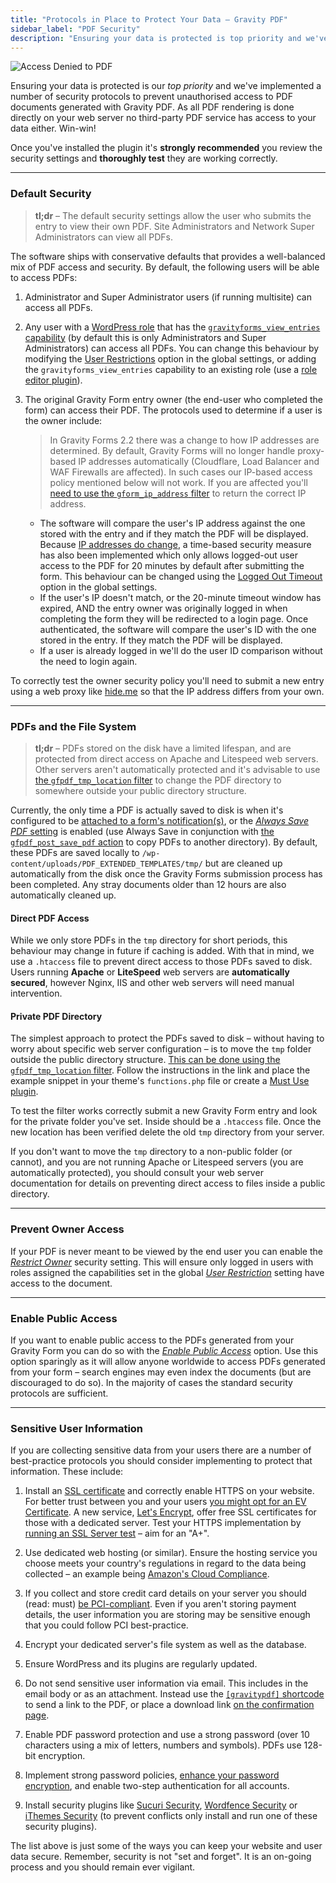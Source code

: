 ```yaml
---
title: "Protocols in Place to Protect Your Data – Gravity PDF"
sidebar_label: "PDF Security"
description: "Ensuring your data is protected is top priority and we've implemented security protocols to prevent unauthorised access to PDF documents."
---
```


![Access Denied to PDF](https://resources.gravitypdf.com/uploads/2015/10/access-denied.png) 

Ensuring your data is protected is our *top priority* and we've implemented a number of security protocols to prevent unauthorised access to PDF documents generated with Gravity PDF. As all PDF rendering is done directly on your web server no third-party PDF service has access to your data either. Win-win!

Once you've installed the plugin it's **strongly recommended** you review the security settings and **thoroughly test** they are working correctly.

---

### Default Security 

> **tl;dr** – The default security settings allow the user who submits the entry to view their own PDF. Site Administrators and Network Super Administrators can view all PDFs.

The software ships with conservative defaults that provides a well-balanced mix of PDF access and security. By default, the following users will be able to access PDFs:

1. Administrator and Super Administrator users (if running multisite) can access all PDFs.

1. Any user with a [WordPress role](https://codex.wordpress.org/Roles_and_Capabilities) that has the [`gravityforms_view_entries` capability](https://www.gravityhelp.com/documentation/article/role-management-guide/) (by default this is only Administrators and Super Administrators) can access all PDFs. You can change this behaviour by modifying the [User Restrictions](user-global-settings.md#user-restriction) option in the global settings, or adding the `gravityforms_view_entries` capability to an existing role (use a [role editor plugin](https://wordpress.org/plugins/search.php?q=role+editor)).

1. The original Gravity Form entry owner (the end-user who completed the form) can access their PDF. The protocols used to determine if a user is the owner include:

    > In Gravity Forms 2.2 there was a change to how IP addresses are determined. By default, Gravity Forms will no longer handle proxy-based IP addresses automatically (Cloudflare, Load Balancer and WAF Firewalls are affected). In such cases our IP-based access policy mentioned below will not work. If you are affected you'll [need to use the `gform_ip_address` filter](https://www.gravityhelp.com/documentation/article/gform_ip_address/) to return the correct IP address. 
    * The software will compare the user's IP address against the one stored with the entry and if they match the PDF will be displayed. Because [IP addresses do change](http://whatismyipaddress.com/keeps-changing), a time-based security measure has also been implemented which only allows logged-out user access to the PDF for 20 minutes by default after submitting the form. This behaviour can be changed using the [Logged Out Timeout](user-global-settings.md#logged-out-timeout) option in the global settings.
    * If the user's IP doesn't match, or the 20-minute timeout window has expired, AND the entry owner was originally logged in when completing the form they will be redirected to a login page. Once authenticated, the software will compare the user's ID with the one stored in the entry. If they match the PDF will be displayed.
    * If a user is already logged in we'll do the user ID comparison without the need to login again.

To correctly test the owner security policy you'll need to submit a new entry using a web proxy like [hide.me](https://hide.me/en/proxy) so that the IP address differs from your own.

---

### PDFs and the File System 

> **tl;dr** – PDFs stored on the disk have a limited lifespan, and are protected from direct access on Apache and Litespeed web servers. Other servers aren't automatically protected and it's advisable to use [the `gfpdf_tmp_location` filter](gfpdf_tmp_location.md) to change the PDF directory to somewhere outside your public directory structure.

Currently, the only time a PDF is actually saved to disk is when it's configured to be [attached to a form's notification(s)](user-setup-pdf.md#notifications), or the [*Always Save PDF* setting](user-setup-pdf.md#save-pdf) is enabled (use Always Save in conjunction with [the `gfpdf_post_save_pdf` action](gfpdf_post_save_pdf.md) to copy PDFs to another directory). By default, these PDFs are saved locally to `/wp-content/uploads/PDF_EXTENDED_TEMPLATES/tmp/` but are cleaned up automatically from the disk once the Gravity Forms submission process has been completed. Any stray documents older than 12 hours are also automatically cleaned up. 

#### Direct PDF Access 

While we only store PDFs in the `tmp` directory for short periods, this behaviour may change in future if caching is added. With that in mind, we use a `.htaccess` file to prevent direct access to those PDFs saved to disk. Users running **Apache** or **LiteSpeed** web servers are **automatically secured**, however Nginx, IIS and other web servers will need manual intervention. 

#### Private PDF Directory 

The simplest approach to protect the PDFs saved to disk – without having to worry about specific web server configuration – is to move the `tmp` folder outside the public directory structure. [This can be done using the `gfpdf_tmp_location` filter](gfpdf_tmp_location.md). Follow the instructions in the link and place the example snippet in your theme's `functions.php` file or create a [Must Use plugin](https://codex.wordpress.org/Must_Use_Plugins).

To test the filter works correctly submit a new Gravity Form entry and look for the private folder you've set. Inside should be a `.htaccess` file. Once the new location has been verified delete the old `tmp` directory from your server.

If you don't want to move the `tmp` directory to a non-public folder (or cannot), and you are not running Apache or Litespeed servers (you are automatically protected), you should consult your web server documentation for details on preventing direct access to files inside a public directory. 

---

### Prevent Owner Access 

If your PDF is never meant to be viewed by the end user you can enable the [*Restrict Owner*](user-setup-pdf.md#restrict-owner) security setting. This will ensure only logged in users with roles assigned the capabilities set in the global [*User Restriction*](user-global-settings.md#user-restriction) setting have access to the document.

---

### Enable Public Access 

If you want to enable public access to the PDFs generated from your Gravity Form you can do so with the [*Enable Public Access*](user-setup-pdf.md#enable-public-access) option. Use this option sparingly as it will allow anyone worldwide to access PDFs generated from your form – search engines may even index the documents (but are discouraged to do so). In the majority of cases the standard security protocols are sufficient.

---

### Sensitive User Information 

If you are collecting sensitive data from your users there are a number of best-practice protocols you should consider implementing to protect that information. These include:

1. Install an [SSL certificate](https://www.namecheap.com/support/knowledgebase/article.aspx/786/38/what-is-an-ssl-certificate-and-what-is-it-used-for) and correctly enable HTTPS on your website. For better trust between you and your users [you might opt for an EV Certificate](https://www.namecheap.com/security/ssl-certificates/extended-validation.aspx). A new service, [Let's Encrypt](https://letsencrypt.org/), offer free SSL certificates for those with a dedicated server. Test your HTTPS implementation by [running an SSL Server test](https://www.ssllabs.com/ssltest/) – aim for an "A+".

1. Use dedicated web hosting (or similar). Ensure the hosting service you choose meets your country's regulations in regard to the data being collected – an example being [Amazon's Cloud Compliance](http://aws.amazon.com/compliance/).

1. If you collect and store credit card details on your server you should (read: must) [be PCI-compliant](https://www.pcisecuritystandards.org/merchants/). Even if you aren't storing payment details, the user information you are storing may be sensitive enough that you could follow PCI best-practice.

1. Encrypt your dedicated server's file system as well as the database.

1. Ensure WordPress and its plugins are regularly updated.

1. Do not send sensitive user information via email. This includes in the email body or as an attachment. Instead use the [`[gravitypdf]` shortcode](user-shortcodes.md) to send a link to the PDF, or place a download link [on the confirmation page](user-shortcodes.md#confirmation).

1. Enable PDF password protection and use a strong password (over 10 characters using a mix of letters, numbers and symbols). PDFs use 128-bit encryption.

1. Implement strong password policies, [enhance your password encryption](https://github.com/roots/wp-password-bcrypt), and enable two-step authentication for all accounts.

1. Install security plugins like [Sucuri Security](https://wordpress.org/plugins/sucuri-scanner/), [Wordfence Security](https://wordpress.org/plugins/wordfence/) or [iThemes Security](https://wordpress.org/plugins/better-wp-security/) (to prevent conflicts only install and run one of these security plugins).

The list above is just some of the ways you can keep your website and user data secure. Remember, security is not "set and forget". It is an on-going process and you should remain ever vigilant.